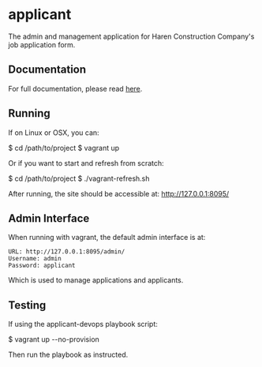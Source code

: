# applicant #

The admin and management application for Haren Construction Company's
job application form.

## Documentation ##

For full documentation, please read [here](documentation/index.md).

## Running ##

If on Linux or OSX, you can:

  $ cd /path/to/project
  $ vagrant up

Or if you want to start and refresh from scratch:

  $ cd /path/to/project
  $ ./vagrant-refresh.sh

After running, the site should be accessible at: http://127.0.0.1:8095/

## Admin Interface ###

When running with vagrant, the default admin interface is at:

    URL: http://127.0.0.1:8095/admin/
    Username: admin
    Password: applicant

Which is used to manage applications and applicants.

## Testing ##

If using the applicant-devops playbook script:

  $ vagrant up --no-provision

Then run the playbook as instructed.
